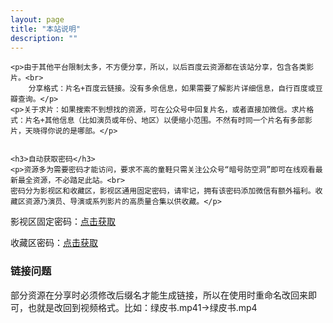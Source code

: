 ```yaml
---
layout: page
title: "本站说明"
description: ""
---
```


<!-- Chinese Version -->
<div>

    <p>由于其他平台限制太多，不方便分享，所以，以后百度云资源都在该站分享，包含各类影片。<br>
        分享格式：片名+百度云链接。没有多余信息，如果需要了解影片详细信息，自行百度或豆瓣查询。</p>
    <p>关于求片：如果搜索不到想找的资源，可在公众号中回复片名，或者直接加微信。求片格式：片名+其他信息（比如演员或年份、地区）以便缩小范围。不然有时同一个片名有多部影片，天晓得你说的是哪部。</p>


    <h3>自动获取密码</h3>
    <p>资源多为需要密码才能访问，要求不高的童鞋只需关注公众号“暗号防空洞”即可在线观看最新最全资源，不必踏足此站。<br>
    密码分为影视区和收藏区，影视区通用固定密码，请牢记，拥有该密码添加微信有额外福利。收藏区资源乃演员、导演或系列影片的高质量合集以供收藏。</p>
<p>

影视区固定密码：<a href="http://t.cn/EiTHI77">点击获取</a>
</p>
<p>
收藏区密码：<a href="http://t.cn/EIh0Oxy">点击获取</a>
</p>

<h3>链接问题</h3>
部分资源在分享时必须修改后缀名才能生成链接，所以在使用时重命名改回来即可，也就是改回到视频格式。比如：绿皮书.mp41→绿皮书.mp4 <br>

</div>
